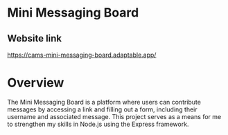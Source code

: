 # Mini Messaging Board

## Website link
https://cams-mini-messaging-board.adaptable.app/

# Overview
The Mini Messaging Board is a platform where users can contribute messages by accessing a link and filling out a form, including their username and associated message. This project serves as a means for me to strengthen my skills in Node.js using the Express framework.
